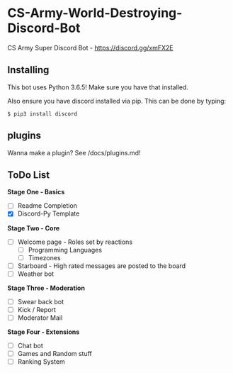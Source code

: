 # CS-Army-World-Destroying-Discord-Bot
CS Army Super Discord Bot - https://discord.gg/xmFX2E

## Installing

This bot uses Python 3.6.5! Make sure you have that installed.

Also ensure you have discord installed via pip. This can be done by typing:

```
$ pip3 install discord
```

## plugins

Wanna make a plugin? See /docs/plugins.md!

## ToDo List

**Stage One - Basics**
 - [ ] Readme Completion
 - [x] Discord-Py Template

**Stage Two - Core**
 - [ ] Welcome page - Roles set by reactions
    - [ ] Programming Languages
    - [ ] Timezones
 - [ ] Starboard - High rated messages are posted to the board
 - [ ] Weather bot

**Stage Three - Moderation**
 - [ ] Swear back bot
 - [ ] Kick / Report
 - [ ] Moderator Mail

**Stage Four - Extensions**
 - [ ] Chat bot
 - [ ] Games and Random stuff
 - [ ] Ranking System
